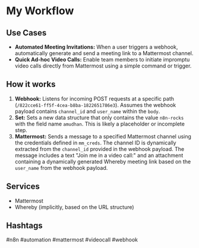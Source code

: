 # My Workflow

## Use Cases

- **Automated Meeting Invitations:** When a user triggers a webhook, automatically generate and send a meeting link to a Mattermost channel.
- **Quick Ad-hoc Video Calls:** Enable team members to initiate impromptu video calls directly from Mattermost using a simple command or trigger.

## How it works

1.  **Webhook:** Listens for incoming POST requests at a specific path (`/822cce61-ff5f-4cea-b8ba-1822651786e3`). Assumes the webhook payload contains `channel_id` and `user_name` within the `body`.
2.  **Set:** Sets a new data structure that only contains the value `n8n-rocks` with the field name `amudhan`. This is likely a placeholder or incomplete step.
3.  **Mattermost:** Sends a message to a specified Mattermost channel using the credentials defined in `mm_creds`. The channel ID is dynamically extracted from the `channel_id` provided in the webhook payload. The message includes a text "Join me in a video call:" and an attachment containing a dynamically generated Whereby meeting link based on the `user_name` from the webhook payload.

## Services

-   Mattermost
-   Whereby (implicitly, based on the URL structure)

## Hashtags

#n8n #automation #mattermost #videocall #webhook
